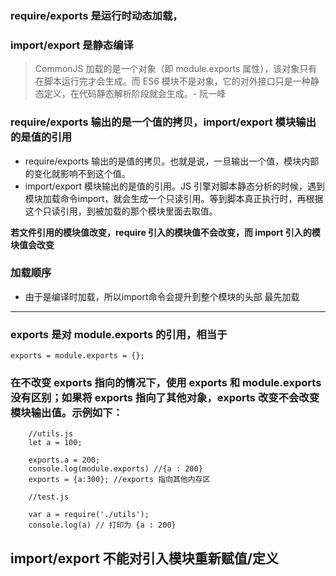 ### require/exports 是运行时动态加载，
### import/export 是静态编译

>CommonJS 加载的是一个对象（即 module.exports 属性），该对象只有在脚本运行完才会生成。而 ES6 模块不是对象，它的对外接口只是一种静态定义，在代码静态解析阶段就会生成。- 阮一峰

### require/exports 输出的是一个值的拷贝，import/export 模块输出的是值的引用

* require/exports 输出的是值的拷贝。也就是说，一旦输出一个值，模块内部的变化就影响不到这个值。
* import/export 模块输出的是值的引用。JS 引擎对脚本静态分析的时候，遇到模块加载命令import，就会生成一个只读引用。等到脚本真正执行时，再根据这个只读引用，到被加载的那个模块里面去取值。

**若文件引用的模块值改变，require 引入的模块值不会改变，而 import 引入的模块值会改变**

### 加载顺序 
 * 由于是编译时加载，所以import命令会提升到整个模块的头部 最先加载 
 ________

### exports 是对 module.exports 的引用，相当于

    exports = module.exports = {};

### 在不改变 exports 指向的情况下，使用 exports 和 module.exports 没有区别；如果将 exports 指向了其他对象，exports 改变不会改变模块输出值。示例如下：

        //utils.js
        let a = 100;

        exports.a = 200;
        console.log(module.exports) //{a : 200}
        exports = {a:300}; //exports 指向其他内存区

        //test.js

        var a = require('./utils');
        console.log(a) // 打印为 {a : 200}

## **import/export 不能对引入模块重新赋值/定义**